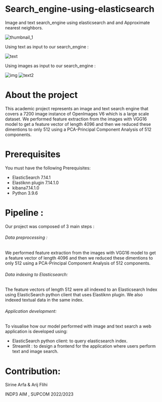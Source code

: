 # Search_engine-using-elasticsearch
Image and text search_engine using elasticsearch and and Approximate nearest neighbors.

![thumbnail_1](https://user-images.githubusercontent.com/80635318/206896117-fbeb744e-9bbf-4af8-a666-bb25b2ead9b7.jpg)

Using text as input to our search_engine :


![text](https://user-images.githubusercontent.com/80635318/206898539-80a8044c-a32e-4053-85fd-d3d86bc34dec.jpg)



Using images as input to our search_engine :


![img](https://user-images.githubusercontent.com/80635318/206898590-e7dee459-7ce3-4d21-84f7-3d6a03337a5b.jpg)
![text2](https://user-images.githubusercontent.com/80635318/206898613-be1e7525-bb21-42b9-86a7-6c5df3b61820.jpg)


# About the project
This academic project represents an image and text search engine that covers a 7200 image instance of OpenImages V6 which is a large scale dataset. We performed feature extraction from the images with VGG16 model to get a feature vector of length 4096 and then we reduced these dimentions to only 512 using a PCA-Principal Component Analysis of 512 components.
# Prerequisites

You must have the following Prerequisites:

 - ElasticSearch 7.14.1
 - Elastiknn plugin 7.14.1.0
 - kibana7.14.1.0
 - Python 3.9.6
 
# Pipeline :

Our project was composed of 3 main steps : 
  ###### Data preprocessing : 
  
 We performed feature extraction from the images with VGG16 model to get a feature vector of length 4096 and then we reduced these dimentions to only 512 using a PCA-Principal Component Analysis of 512 components.
 
 ###### Data indexing to Elasticsearch:
 
 The feature vectors of length 512 were all indexed to an Elasticsearch Index using ElasticSearch python client that uses Elastiknn plugin. We also indexed textual data in the same index.
 
 ###### Application development:
 
 To visualise how our model performed with image and text search a web application is developed using:
 
  - ElasticSearch python client: to query elasticsearch index.
  - Streamlit : to design a frontend for the application where users perform text and image search.


# Contribution:

Sirine Arfa & Arij Flihi

INDP3 AIM , SUPCOM 2022/2023
 
